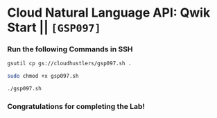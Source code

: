 # Cloud Natural Language API: Qwik Start || `[GSP097]`

### Run the following Commands in SSH

```bash
gsutil cp gs://cloudhustlers/gsp097.sh .

sudo chmod +x gsp097.sh

./gsp097.sh
```

### Congratulations for completing the Lab!